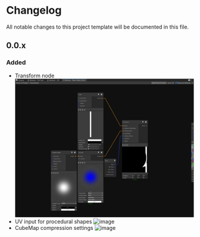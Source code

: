 # Changelog
All notable changes to this project template will be documented in this file.

## 0.0.x

### Added

- Transform node
![](docs/docfx/images/TransformNode.gif)
- UV input for procedural shapes
![image](https://user-images.githubusercontent.com/6877923/99877502-f65e6100-2bfe-11eb-9851-ac879192c7f7.png)
- CubeMap compression settings
![image](https://user-images.githubusercontent.com/6877923/100515883-bd366b80-317f-11eb-9f01-b3628be6463d.png)
